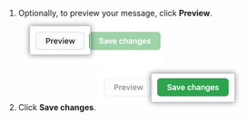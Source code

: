1. Optionally, to preview your message, click **Preview**. ![Preview message button](/assets/images/enterprise/site-admin-settings/message-preview-button.png)
1. Click **Save changes**. ![Save changes button](/assets/images/enterprise/site-admin-settings/message-save-changes-button.png)
